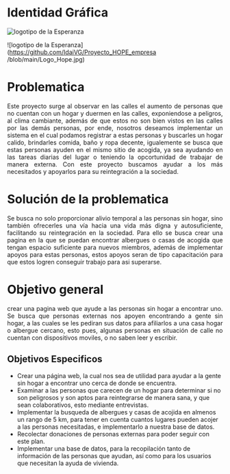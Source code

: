 # **Identidad Gráfica**
![logotipo de la Esperanza](https://github.com/IdaiVG/Proyecto_HOPE/blob/main/Logo_Hope.jpg)

![logotipo de la Esperanza](https://github.com/IdaiVG/Proyecto_HOPE_empresa /blob/main/Logo_Hope.jpg)


# **Problematica**
<p align = "justify">
Este proyecto surge al observar en las calles el aumento de personas que no cuentan con un hogar y duermen en las calles, exponiendose a peligros, al clima cambiante, además de que estos no son bien vistos en las calles por las demás personas, por ende, nosotros deseamos implementar un sistema en el cual podamos registrar a estas personas y buscarles un hogar calido, brindarles comida, baño y ropa decente, igualemente se busca que estas personas ayuden en el mismo sitio de acogida, ya sea ayudando en las tareas diarias del lugar o teniendo la opcortunidad de trabajar de manera externa. Con este proyecto buscamos ayudar a los más necesitados y apoyarlos para su reintegración a la sociedad.</p>

# **Solución de la problematica**
<p align ="justify">
Se busca no solo proporcionar alivio temporal a las personas sin hogar, sino también ofrecerles una vía hacia una vida más digna y autosuficiente, facilitando su reintegración en la sociedad. Para ello se busca crear una pagina en la que se puedan encontrar albergues o casas de acogida que tengan espacio suficiente para nuevos miembros, además de implementar apoyos para estas personas, estos apoyos seran de tipo capacitación para que estos logren conseguir trabajo para asi superarse.</p>

# **Objetivo general**
<p align = "justify">
crear una pagina web que ayude a las personas sin hogar a encontrar uno. Se busca que personas externas nos apoyen encontrando a gente sin hogar, a las cuales se les pediran sus datos para afiliarlos a una casa hogar o albergue cercano, esto pues, algunas personas en situación de calle no cuentan con dispositivos moviles, o no saben leer y escribir.</p>

## **Objetivos Especificos**
- Crear una página web, la cual nos sea de utilidad para ayudar a la gente sin hogar a encontrar uno cerca de donde se encuentra.
- Examinar a las personas que carecen de un hogar para determinar si no son peligrosos y son aptos para reintegrarse de manera sana, y que sean colaborativos, esto mediante entrevistas.
- Implementar la busqueda de albergues y casas de acojida en almenos un rango de 5 km, para tener en cuenta cuantos lugares pueden acojer a las personas necesitadas, e implementarlo a nuestra base de datos.
- Recolectar donaciones de personas externas para poder seguir con este plan.
- Implementar una base de datos, para la recopilación tanto de información de las personas que ayudan, así como para los usuarios que necesitan la ayuda de vivienda.

